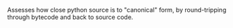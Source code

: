 
Assesses how close python source is to "canonical" form,
by round-tripping through bytecode and back to source code.
